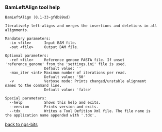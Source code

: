### BamLeftAlign tool help
	BamLeftAlign (0.1-33-gfdb89ad)
	
	Iteratively left-aligns and merges the insertions and deletions in all alignments.
	
	Mandatory parameters:
	  -in <file>      Input BAM file.
	  -out <file>     Output BAM file.
	
	Optional parameters:
	  -ref <file>     Reference genome FASTA file. If unset 'reference_genome' from the 'settings.ini' file is used.
	                  Default value: ''
	  -max_iter <int> Maximum number of iterations per read.
	                  Default value: '50'
	  -v              Verbose mode: Prints changed/unstable alignment names to the command line.
	                  Default value: 'false'
	
	Special parameters:
	  --help          Shows this help and exits.
	  --version       Prints version and exits.
	  --tdx           Writes a Tool Defition Xml file. The file name is the application name appended with '.tdx'.
	
[back to ngs-bits]("https://github.com/marc-sturm/ngs-bits")